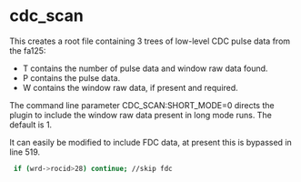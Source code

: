 # cdc_scan

This creates a root file containing 3 trees of low-level CDC pulse data from the fa125:

- T contains the number of pulse data and window raw data found.
- P contains the pulse data.
- W contains the window raw data, if present and required.

The command line parameter CDC_SCAN:SHORT_MODE=0 directs the plugin to include the window raw data present in long mode runs.  The default is 1.

 It can easily be modified to include FDC data, at present this is bypassed in line 519.
```sh
 if (wrd->rocid>28) continue; //skip fdc
```
